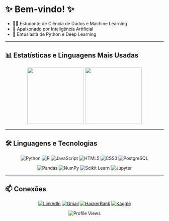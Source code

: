 # ✨ Bem-vindo! ✨

- 👨‍💻 Estudante de Ciência de Dados e Machine Learning
- 🤖 Apaixonado por Inteligência Artificial
- 🐍 Entusiasta de Python e Deep Learning

---

## 📊 Estatísticas e Linguagens Mais Usadas

<div align="center">
  
<img height="180em" src="https://github-readme-stats.vercel.app/api?username=HenriMafra&show_icons=true&theme=radical&hide_border=true&bg_color=0D1117&title_color=00D9FF&icon_color=00D9FF&text_color=FFFFFF" />
<img height="180em" src="https://github-readme-stats.vercel.app/api/top-langs/?username=HenriMafra&layout=compact&theme=radical&hide_border=true&bg_color=0D1117&title_color=00D9FF&text_color=FFFFFF&langs_count=6" />

</div>

---

## 🛠️ Linguagens e Tecnologias

<div align="center">

![Python](https://img.shields.io/badge/Python-FFD43B?style=for-the-badge&logo=python&logoColor=blue)
![R](https://img.shields.io/badge/R-276DC3?style=for-the-badge&logo=r&logoColor=white)
![JavaScript](https://img.shields.io/badge/JavaScript-F7DF1E?style=for-the-badge&logo=javascript&logoColor=black)
![HTML5](https://img.shields.io/badge/HTML5-E34F26?style=for-the-badge&logo=html5&logoColor=white)
![CSS3](https://img.shields.io/badge/CSS3-1572B6?style=for-the-badge&logo=css3&logoColor=white)
![PostgreSQL](https://img.shields.io/badge/PostgreSQL-316192?style=for-the-badge&logo=postgresql&logoColor=white)

![Pandas](https://img.shields.io/badge/Pandas-150458?style=for-the-badge&logo=pandas&logoColor=white)
![NumPy](https://img.shields.io/badge/NumPy-013243?style=for-the-badge&logo=numpy&logoColor=white)
![Scikit Learn](https://img.shields.io/badge/Scikit_Learn-F7931E?style=for-the-badge&logo=scikit-learn&logoColor=white)
![Jupyter](https://img.shields.io/badge/Jupyter-F37626?style=for-the-badge&logo=jupyter&logoColor=white)

</div>

---

## 📫 Conexões

<div align="center">

[![LinkedIn](https://img.shields.io/badge/LinkedIn-0077B5?style=for-the-badge&logo=linkedin&logoColor=white)](https://www.linkedin.com/in/henri-felipe-marques-mafra-961538352/)
[![Gmail](https://img.shields.io/badge/Gmail-D14836?style=for-the-badge&logo=gmail&logoColor=white)](mailto:henri.afly@gmail.com)
[![HackerRank](https://img.shields.io/badge/HackerRank-00EA64?style=for-the-badge&logo=hackerrank&logoColor=black)](https://www.hackerrank.com/profile/henri_afly)
[![Kaggle](https://img.shields.io/badge/Kaggle-20BEFF?style=for-the-badge&logo=kaggle&logoColor=white)](https://www.kaggle.com/henrimafra)

![Profile Views](https://komarev.com/ghpvc/?username=HR-D5-AI&color=00D9FF&style=for-the-badge&label=VISUALIZAÇÕES)

</div>
